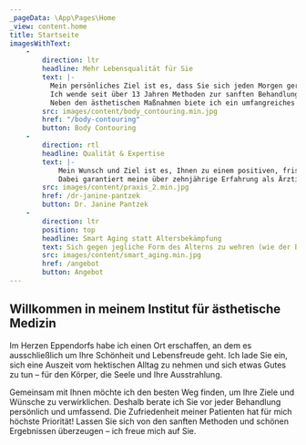 ```yaml
---
_pageData: \App\Pages\Home
_view: content.home
title: Startseite
imagesWithText:
    - 
        direction: ltr
        headline: Mehr Lebensqualität für Sie
        text: |-
          Mein persönliches Ziel ist es, dass Sie sich jeden Morgen gern im Spiegel anschauen. Sie sollen sich attraktiv, gesund und fit fühlen – egal wie alt Sie sind.
          Ich wende seit über 13 Jahren Methoden zur sanften Behandlung und Korrektur von Alterserscheinungen ohne operative Eingriffe an (sog. „non-surgical procedures“).
          Neben den ästhetischen Maßnahmen biete ich ein umfangreiches „Body Contouring“-Programm mit modernster Technik. Als erste und einzige Praxis in Hamburg setzen wir dabei einen sanften Low-Level-Light-Laser ein, der in einem natürlichen Prozess die Fettzellen in den klassischen Problemzonen schrumpfen lässt. Es handelt sich dabei um das einzige von der amerikanischen Gesundheitsbehörde zugelassene Gerät, dessen Wirksamkeit in zahlreichen klinischen Studien nachgewiesen wurde.
        src: images/content/body_contouring.min.jpg
        href: "/body-contouring"
        button: Body Contouring
    -
        direction: rtl
        headline: Qualität & Expertise
        text: |-
            Mein Wunsch und Ziel ist es, Ihnen zu einem positiven, frischen Gesichtsausdruck zu verhelfen und damit zu einer rundherum attraktiven Ausstrahlung.
            Dabei garantiert meine über zehnjährige Erfahrung als Ärztin im Bereich minimal-invasiver Operationen, Behandlungen auf höchstem Niveau.
        src: images/content/praxis_2.min.jpg
        href: /dr-janine-pantzek
        button: Dr. Janine Pantzek
    -
        direction: ltr
        position: top
        headline: Smart Aging statt Altersbekämpfung
        text: Sich gegen jegliche Form des Alterns zu wehren (wie der Begriff "Anti-Aging" suggeriert), kann auf Dauer frustrierend sein. Sinnvoller und befriedigender ist es, die Art der persönlichen Alterserscheinungen zu beeinflussen ("Smart Aging"). Durch den gezielten Einsatz von biologischen Füllsubstanzen wie z.B. Hyaluronsäure und Botulinumtoxin A (Botox) sowie Fadentechniken, kann der degenerative Alterungsprozess wirksam und mit sichtbarem Ergebnis verzögert werden.
        src: images/content/smart_aging.min.jpg
        href: /angebot
        button: Angebot
---
```


## Willkommen in meinem Institut für ästhetische Medizin

Im Herzen Eppendorfs habe ich einen Ort erschaffen, an dem es ausschließlich um Ihre Schönheit und Lebensfreude geht. Ich lade Sie ein, sich eine Auszeit vom hektischen Alltag zu nehmen und sich etwas Gutes zu tun – für den Körper, die Seele und Ihre Ausstrahlung.

Gemeinsam mit Ihnen möchte ich den besten Weg finden, um Ihre Ziele und Wünsche zu verwirklichen. Deshalb berate ich Sie vor jeder Behandlung persönlich und umfassend. Die Zufriedenheit meiner Patienten hat für mich höchste Priorität! Lassen Sie sich von den sanften Methoden und schönen Ergebnissen überzeugen – ich freue mich auf Sie.
